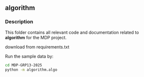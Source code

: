 ## algorithm

### Description
This folder contains all relevant code and documentation related to **algorithm** for the MDP project.

download from requirements.txt

Run the sample data by:

```bash
cd MDP-GRP13-2025
python -m algorithm.algo
```
